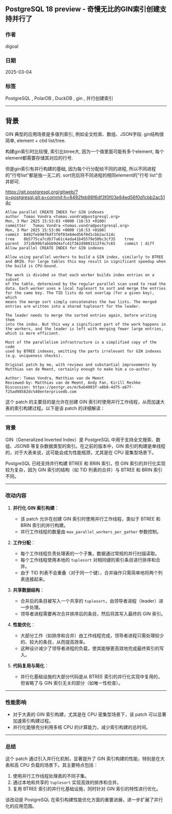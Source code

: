 ## PostgreSQL 18 preview - 奇慢无比的GIN索引创建支持并行了   
                                                                                            
### 作者                                                                
digoal                                                                
                                                                       
### 日期                                                                     
2025-03-04                                                              
                                                                    
### 标签                                                                  
PostgreSQL , PolarDB , DuckDB , gin , 并行创建索引                        
                                                                                           
----                                                                    
                                                                                  
## 背景       
GIN 典型的应用场景是多值列索引, 例如全文检索、数组、JSON字段. gin结构很简单, element + ctid list/tree.   
  
构建gin索引时比较慢, 索引比btree大, 因为一个值里面可能有多个element, 每个element都需要存储其对应的行号.   
  
但是gin索引有并行构建的基础, 因为每个行分配给不同的进程, 所以不同进程的"行号list"都是独一无二的. sort完后将不同进程的相同element的"行号 list"合并即可.     
  
https://git.postgresql.org/gitweb/?p=postgresql.git;a=commit;h=8492feb98f6df3f0f03e84ed56f0d1cbb2ac514c  
```  
Allow parallel CREATE INDEX for GIN indexes  
author	Tomas Vondra <tomas.vondra@postgresql.org>	  
Mon, 3 Mar 2025 15:53:03 +0000 (16:53 +0100)  
committer	Tomas Vondra <tomas.vondra@postgresql.org>	  
Mon, 3 Mar 2025 15:53:06 +0000 (16:53 +0100)  
commit	8492feb98f6df3f0f03e84ed56f0d1cbb2ac514c  
tree	8b5775ca7cdb77a61c4ada41b45579e50bc3cf35	tree  
parent	3f1db99bfabbb9d4afc41f362d9801512f4c7c65	commit | diff  
Allow parallel CREATE INDEX for GIN indexes  
  
Allow using parallel workers to build a GIN index, similarly to BTREE  
and BRIN. For large tables this may result in significant speedup when  
the build is CPU-bound.  
  
The work is divided so that each worker builds index entries on a subset  
of the table, determined by the regular parallel scan used to read the  
data. Each worker uses a local tuplesort to sort and merge the entries  
for the same key. The TID lists do not overlap (for a given key), which  
means the merge sort simply concatenates the two lists. The merged  
entries are written into a shared tuplesort for the leader.  
  
The leader needs to merge the sorted entries again, before writing them  
into the index. But this way a significant part of the work happens in  
the workers, and the leader is left with merging fewer large entries,  
which is more efficient.  
  
Most of the parallelism infrastructure is a simplified copy of the code  
used by BTREE indexes, omitting the parts irrelevant for GIN indexes  
(e.g. uniqueness checks).  
  
Original patch by me, with reviews and substantial improvements by  
Matthias van de Meent, certainly enough to make him a co-author.  
  
Author: Tomas Vondra, Matthias van de Meent  
Reviewed-by: Matthias van de Meent, Andy Fan, Kirill Reshke  
Discussion: https://postgr.es/m/6ab4003f-a8b8-4d75-a67f-f25ad98582dc%40enterprisedb.com  
```    
  
这个 patch 的主要目的是允许在创建 GIN 索引时使用并行工作线程，从而加速大表的索引构建过程。以下是该 patch 的详细解读：  
  
---  
  
### **背景**  
GIN（Generalized Inverted Index）是 PostgreSQL 中用于支持全文搜索、数组、JSONB 等复杂数据类型的索引。在之前的版本中，GIN 索引的构建是单线程的，对于大表来说，这可能会成为性能瓶颈，尤其是在 CPU 密集型场景下。  
  
PostgreSQL 已经支持并行构建 BTREE 和 BRIN 索引，但 GIN 索引的并行化实现较为复杂，因为 GIN 索引的结构（如 TID 列表的合并）与 BTREE 和 BRIN 索引不同。  
  
---  
  
### **改动内容**  
1. **并行化 GIN 索引构建**：  
   - 该 patch 允许在创建 GIN 索引时使用并行工作线程，类似于 BTREE 和 BRIN 索引的并行构建。  
   - 并行工作线程的数量由 `max_parallel_workers_per_gather` 参数控制。  
  
2. **工作分配**：  
   - 每个工作线程负责处理表的一个子集，数据通过常规的并行扫描读取。  
   - 每个工作线程使用本地的 `tuplesort` 对相同键的索引条目进行排序和合并。  
   - 由于 TID 列表不会重叠（对于同一个键），合并操作只需简单地将两个列表连接起来。  
  
3. **共享数据结构**：  
   - 合并后的条目被写入一个共享的 `tuplesort`，由领导者进程（leader）进一步处理。  
   - 领导者进程需要再次合并排序后的条目，然后将其写入最终的 GIN 索引。  
  
4. **性能优化**：  
   - 大部分工作（如排序和合并）由工作线程完成，领导者进程只需处理较少的、较大的条目，从而提高效率。  
   - 这种设计减少了领导者进程的负载，使其能够更高效地完成最终索引的写入。  
  
5. **代码复用与简化**：  
   - 并行化基础设施的大部分代码是从 BTREE 索引的并行化实现中复用的，但省略了与 GIN 索引无关的部分（如唯一性检查）。  
  
---  
  
### **性能影响**  
- 对于大表的 GIN 索引构建，尤其是在 CPU 密集型场景下，该 patch 可以显著加速索引构建过程。  
- 并行化能够充分利用多核 CPU 的计算能力，减少索引构建的总时间。  
  
---  
  
### **总结**  
这个 patch 通过引入并行化机制，显著提升了 GIN 索引构建的性能，特别是在大表和高 CPU 负载的场景下。其主要特点包括：  
1. 使用并行工作线程处理表的不同子集。  
2. 通过本地和共享的 `tuplesort` 实现高效的排序和合并。  
3. 复用 BTREE 索引的并行化基础设施，同时针对 GIN 索引的特性进行优化。  
  
该改动是 PostgreSQL 在索引构建性能优化方面的重要进展，进一步扩展了并行化的应用范围。  
    
